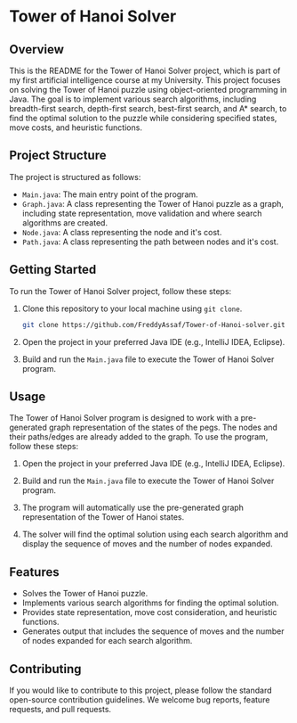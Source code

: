 # Tower of Hanoi Solver

## Overview
This is the README for the Tower of Hanoi Solver project, which is part of my first artificial intelligence course at my University. This project focuses on solving the Tower of Hanoi puzzle using object-oriented programming in Java. The goal is to implement various search algorithms, including breadth-first search, depth-first search, best-first search, and A* search, to find the optimal solution to the puzzle while considering specified states, move costs, and heuristic functions.

## Project Structure
The project is structured as follows:

  - `Main.java`: The main entry point of the program.
  - `Graph.java`: A class representing the Tower of Hanoi puzzle as a graph, including state representation, move validation and where search algorithms are created.
  - `Node.java`: A class representing the node and it's cost.
  - `Path.java`: A class representing the path between nodes and it's cost.

## Getting Started
To run the Tower of Hanoi Solver project, follow these steps:

1. Clone this repository to your local machine using `git clone`.

   ```bash
   git clone https://github.com/FreddyAssaf/Tower-of-Hanoi-solver.git

2. Open the project in your preferred Java IDE (e.g., IntelliJ IDEA, Eclipse).

3. Build and run the `Main.java` file to execute the Tower of Hanoi Solver program.

## Usage
The Tower of Hanoi Solver program is designed to work with a pre-generated graph representation of the states of the pegs. The nodes and their paths/edges are already added to the graph. To use the program, follow these steps:

1. Open the project in your preferred Java IDE (e.g., IntelliJ IDEA, Eclipse).

2. Build and run the `Main.java` file to execute the Tower of Hanoi Solver program.

4. The program will automatically use the pre-generated graph representation of the Tower of Hanoi states.

5. The solver will find the optimal solution using each search algorithm and display the sequence of moves and the number of nodes expanded.

## Features

- Solves the Tower of Hanoi puzzle.
- Implements various search algorithms for finding the optimal solution.
- Provides state representation, move cost consideration, and heuristic functions.
- Generates output that includes the sequence of moves and the number of nodes expanded for each search algorithm.

## Contributing
If you would like to contribute to this project, please follow the standard open-source contribution guidelines. We welcome bug reports, feature requests, and pull requests.


